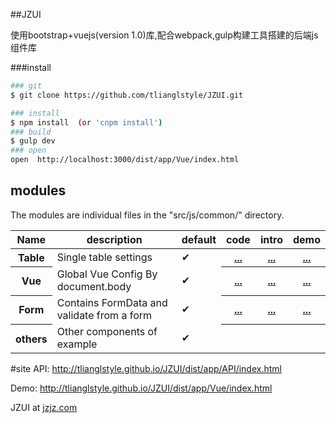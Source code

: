 ##JZUI

使用bootstrap+vuejs(version 1.0)库,配合webpack,gulp构建工具搭建的后端js组件库

###install
``` bash
### git
$ git clone https://github.com/tlianglstyle/JZUI.git

### install 
$ npm install  (or 'cnpm install')
### build
$ gulp dev
### open
open  http://localhost:3000/dist/app/Vue/index.html

```
## modules

The modules are individual files in the "src/js/common/" directory.

<table>
<thead><tr>
  <th>Name</th><th>description</th><th>default</th><th>code</th><th>intro</th><th>demo</th>
</tr></thead>
<tbody>
  <tr>
    <th>Table</th>
    <td>Single table settings</td>
    <td>✔</td>
		<th><a target="_blank" href="https://github.com/tlianglstyle/JZUI/blob/master/src/js/app/JZ/Table.js">...</a></th>
		<th><a target="_blank" href="http://tlianglstyle.github.io/JZUI/dist/app/Table/Table.html">...</a></th>
		<th><a target="_blank" href="http://tlianglstyle.github.io/JZUI/dist/app/Table/Table.html">...</a></th>
  </tr>
  <tr>
    <th>Vue</th>
    <td>Global Vue Config By document.body</td>
    <td>✔</td>
		<th><a target="_blank" href="https://github.com/tlianglstyle/JZUI/blob/master/src/js/app/JZ/VueInit.js">...</a></th>
		<th><a target="_blank" href="http://tlianglstyle.github.io/JZUI/dist/app/Vue/index.html">...</a></th>
		<th><a target="_blank" href="http://tlianglstyle.github.io/JZUI/dist/app/Vue/index.html">...</a></th>
  </tr>
  <tr>
    <th>Form</th>
    <td>Contains FormData and validate from a form</td>
    <td>✔</td>
		<th><a target="_blank" href="https://github.com/tlianglstyle/JZUI/blob/master/src/js/app/JZ/Form.js">...</a></th>
		<th><a target="_blank" href="http://tlianglstyle.github.io/JZUI/dist/app/Form/index.html">...</a></th>
		<th><a target="_blank" href="http://tlianglstyle.github.io/JZUI/dist/app/Form/index.html">...</a></th>
  </tr>
  <tr>
    <th>others</th>
    <td>Other components of example</td>
    <td>✔</td>
    <th></th>
    <th></th>
    <th></th>
  </tr>
</tbody>
</table>

#site
API: <http://tlianglstyle.github.io/JZUI/dist/app/API/index.html>

Demo: <http://tlianglstyle.github.io/JZUI/dist/app/Vue/index.html>


JZUI at [jzjz.com](http://www.jzjz.com) 